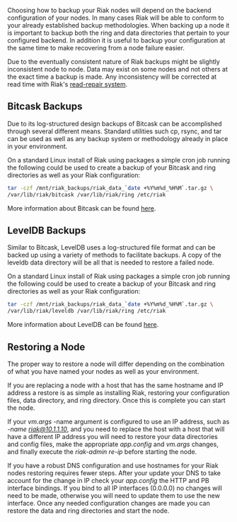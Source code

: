 Choosing how to backup your Riak nodes will depend on the backend configuration of your nodes.
In many cases Riak will be able to conform to your already established backup methodologies. When backing up a node it is important to backup both the ring and data directories that pertain
to your configured backend.  In addition it is useful to backup your configuration at the same time to make
recovering from a node failure easier.

<div class="info">
Due to the eventually consistent nature of Riak backups might be slightly inconsistent node to node. Data may
exist on some nodes and not others at the exact time a backup is made. Any inconsistency will be corrected
at read time with Riak's <a href="/Replication.html#Read-Repair">read-repair system</a>.
</div>

<div id="toc"></div>

## Bitcask Backups
Due to its log-structured design backups of Bitcask can be accomplished through several different means.
Standard utilities such cp, rsync, and tar can be used as well as any backup system or methodology already
in place in your environment.

On a standard Linux install of Riak using packages a simple cron job running the following could be used to
create a backup of your Bitcask and ring directories as well as your Riak configuration:
```bash
tar -czf /mnt/riak_backups/riak_data_`date +%Y%m%d_%H%M`.tar.gz \
/var/lib/riak/bitcask /var/lib/riak/ring /etc/riak
```

More information about Bitcask can be found [here](/Bitcask.html).

## LevelDB Backups
Similar to Bitcask, LevelDB uses a log-structured file format and can be backed up using a variety of methods to facilitate
backups. A copy of the leveldb data directory will be all that is needed to restore a failed node.

On a standard Linux install of Riak using packages a simple cron job running the following could be used to
create a backup of your Bitcask and ring directories as well as your Riak configuration:
```bash
tar -czf /mnt/riak_backups/riak_data_`date +%Y%m%d_%H%M`.tar.gz \
/var/lib/riak/leveldb /var/lib/riak/ring /etc/riak
```
More information about LevelDB can be found [here](/LevelDB.html).

## Restoring a Node
The proper way to restore a node will differ depending on the combination of what you have named your nodes
as well as your environment.

If you are replacing a node with a host that has the same hostname and IP address a restore is as simple as
installing Riak, restoring your configuration files, data directory, and ring directory. Once this is complete you can
start the node.

If your *vm.args* -name argument is configured to use an IP address, such as
*-name riak@10.1.1.10*, and you need to replace the host with a host that will have a different IP address
you will need to restore your data directories and config files, make the appropriate *app.config* and
*vm.args* changes, and finally execute the *riak-admin re-ip* before starting the node.

If you have a robust DNS configuration and use hostnames for your Riak nodes restoring requires fewer steps.
After your update your DNS to take account for the change in IP check your *app.config* the HTTP and PB interface bindings.
If you bind to all IP interfaces (0.0.0.0) no changes will need to be made, otherwise you will need to update them to use the new
interface. Once any needed configuration changes are made you can restore the data and ring directories and start the node.
